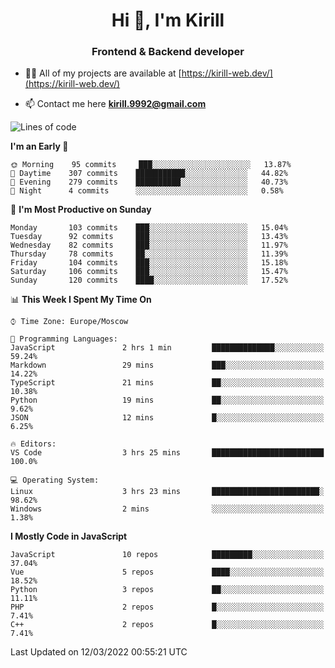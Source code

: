 <h1 align="center">Hi 👋, I'm Kirill</h1>
<h3 align="center">Frontend & Backend developer</h3>

- 👨‍💻 All of my projects are available at [https://kirill-web.dev/](https://kirill-web.dev/)

- 📫 Contact me here **kirill.9992@gmail.com**











<!--START_SECTION:waka-->
![Lines of code](https://img.shields.io/badge/From%20Hello%20World%20I%27ve%20Written-473%20Thousand%20lines%20of%20code-blue)

**I'm an Early 🐤** 

```text
🌞 Morning    95 commits     ███░░░░░░░░░░░░░░░░░░░░░░   13.87% 
🌆 Daytime    307 commits    ███████████░░░░░░░░░░░░░░   44.82% 
🌃 Evening    279 commits    ██████████░░░░░░░░░░░░░░░   40.73% 
🌙 Night      4 commits      ░░░░░░░░░░░░░░░░░░░░░░░░░   0.58%

```
📅 **I'm Most Productive on Sunday** 

```text
Monday       103 commits    ███░░░░░░░░░░░░░░░░░░░░░░   15.04% 
Tuesday      92 commits     ███░░░░░░░░░░░░░░░░░░░░░░   13.43% 
Wednesday    82 commits     ███░░░░░░░░░░░░░░░░░░░░░░   11.97% 
Thursday     78 commits     ██░░░░░░░░░░░░░░░░░░░░░░░   11.39% 
Friday       104 commits    ███░░░░░░░░░░░░░░░░░░░░░░   15.18% 
Saturday     106 commits    ███░░░░░░░░░░░░░░░░░░░░░░   15.47% 
Sunday       120 commits    ████░░░░░░░░░░░░░░░░░░░░░   17.52%

```


📊 **This Week I Spent My Time On** 

```text
⌚︎ Time Zone: Europe/Moscow

💬 Programming Languages: 
JavaScript               2 hrs 1 min         ██████████████░░░░░░░░░░░   59.24% 
Markdown                 29 mins             ███░░░░░░░░░░░░░░░░░░░░░░   14.22% 
TypeScript               21 mins             ██░░░░░░░░░░░░░░░░░░░░░░░   10.38% 
Python                   19 mins             ██░░░░░░░░░░░░░░░░░░░░░░░   9.62% 
JSON                     12 mins             █░░░░░░░░░░░░░░░░░░░░░░░░   6.25%

🔥 Editors: 
VS Code                  3 hrs 25 mins       █████████████████████████   100.0%

💻 Operating System: 
Linux                    3 hrs 23 mins       ████████████████████████░   98.62% 
Windows                  2 mins              ░░░░░░░░░░░░░░░░░░░░░░░░░   1.38%

```

**I Mostly Code in JavaScript** 

```text
JavaScript               10 repos            █████████░░░░░░░░░░░░░░░░   37.04% 
Vue                      5 repos             ████░░░░░░░░░░░░░░░░░░░░░   18.52% 
Python                   3 repos             ██░░░░░░░░░░░░░░░░░░░░░░░   11.11% 
PHP                      2 repos             █░░░░░░░░░░░░░░░░░░░░░░░░   7.41% 
C++                      2 repos             █░░░░░░░░░░░░░░░░░░░░░░░░   7.41%

```



 Last Updated on 12/03/2022 00:55:21 UTC
<!--END_SECTION:waka-->
